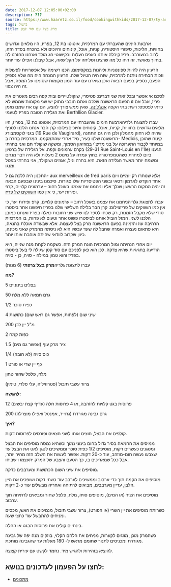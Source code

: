 ```yaml
---
date: 2017-12-07 12:05:00+02:00
description: ???
source: https://www.haaretz.co.il/food/cookingwithkids/2017-12-07/ty-article/0000017f-f8e1-d318-afff-fbe302f80000
tags: בישול
title: מרק בצל עם סוד קטן
---
```


ארבעת הימים שהעברתי עם המרכזית, אוטוטו בת 12, בפריז, היו מלאים וגדושים בחוויות, הליכות, סיפורי היסטוריה, קניות, אוכל, קינוחים וחיוכים ולא בהכרח בסדר הזה, לרוב במעורבב. פריז קיבלה אותנו באפס מעלות ובקישוטי חג מולד ואנחנו החזרנו לה בחיוך מאושר. זה היה כל מה שרצינו וסליחה על הקלישאה, אבל קיבלנו אפילו עוד יותר. 

הרעיון היה להיות ספונטניות וליהנות במקסימום. הכנו רשימה של אפשרויות לפעולות וזכות הבחירה ניתנה למרכזית, שזה היה הטיול שלה. הרעיון המנחה היה מה שלא נספיק הפעם, נספיק בפעם הבאה ואכן נשארנו עם עוד המון מקומות שסומנו על המפה, אבל זה היה צפוי. 

לסכם אי אפשר ובכל זאת שני דברים: פטיסרי, שוקולטיירים ובית קפה רבים מעטרים את פריז, אבל אם זו הפעם הראשונה שלכם ואתם חובבי מתוק יש שני מקומות שממש לא כדאי לפספס: רשת בתי הקפה [אנג'לינה](/food/petitsfours/2016-11-30/ty-article/.premium/0000017f-ef84-d0f7-a9ff-efc50f9b0000), שאין ממש צורך להציג, הם קנו את שמם מזמן ואת הגלידה הטובה בפריז לטעמי Berthllion Glacier. 

 עברו לתצוגת גלריהארבעת הימים שהעברתי עם המרכזית, אוטוטו בת 12, בפריז, היו מלאים וגדושים בחוויות, קניות, אוכל, קינוחים וחיוכיםצילום: קרן הבר אנחנו הלכנו לסניף בגני לוקסמבורג (19 Rue de Vaugirard), שהיה לא רחוק מהמלון ולכן היה גם התחנה הראשונה שלנו בעיר, מיד אחרי שהתמקמנו. המרכזית בחרה ב- Medicis, קינוח שהוכן במיוחד לכבוד התערוכה על בני מדיצ'י במוזיאון הסמוך, ומשקה שוקולד חם ואני בחרתי בקרם ערמונים וקפה. אל הגלידה של ברטיון (29-31 Rue Saint-Louis en l'Île) הגענו ביום למחרת כשהטמפרטורה בחוץ עמדה על מינוס 2 מעלות ולא היה דבר מנחם ומשמח יותר מאשר הגלידה הזאת. היא בחרה וניל, אגוזים ושוקולד, אני בחרתי בפטל ומנגו. 

התכנון היה ללכת גם ל- aux merveilleux de fred paris אלא שנותרו רק יומיים ויום אחד הוקדש לארמון ורסאי ובשני הפטיסריות שלו סגורות. סיכמנו בינינו שבפעם הבאה זה יהיה המקום הראשון שנלך אליו וניחמנו את עצמנו באוכל רחוב – ערמונים קלויים, קרפ ופירות יער, כי אין כמו [השווקים של פריז](/food/petitsfours/2014-08-27/ty-article/.premium/0000017f-f88a-d044-adff-fbfbd56c0000). 

 עברו לתצוגת גלריהניחמנו את עצמנו באוכל רחוב – ערמונים קלויים, קרפ ופירות יער, כי אין כמו השווקים של פריזצילום: קרן הבר בלילה השלישי שלנו בפריז חיפשנו אחר ביסטרו סודי שלא מקבל הזמנות, רק שכחו לספר לנו שיש שני רחובות כאלה בפריז ואנחנו כמובן הלכנו לשני. המזל הוביל אותנו לביסטרו פשוט אחר וטעים לא פחות, בו המרכזית הרהיבה עוז והזמינה בפעם הראשונה מרק בצל לעצמה. אלא שבעודה אוכלת בהנאה, היא פתאום נעצרה ואמרה שחבל לה שעד עכשיו היא לא ניסתה מהמרק שאני מכינה, כיוון שקרוב לוודאי שהיתה אוהבת אותו יותר. 

יום אחרי הנחיתה ומול המרכזית הונח המרק הזה. כשקמה לקחת מנה שנייה, היא הודיעה בחגיגיות שהיא צדקה. לכן הוא כאן לפניכם עם סוד קטן שגילה לי בעל ביסטרו בפריז והוא טמון במילה - סויה, כן - סויה. 

 עברו לתצוגת גלריה**מרק בצל צרפתי** (6 מנות) 

**מה?** 

5 בצלים בינוניים 

50 גרם חמאה ללא מלח 

1/2 כפית סוכר 

4 שיני שום (לפחות, אפשר גם ראש שום) כתושות 

200 מ"ל יין לבן 

2 כפות קמח 

1.5 ציר מרק עוף (אפשר גם מים) 

1/4 כוס סויה (לא חובה) 

1 כף יין שרי או פורט 

מלח, פלפל שחור טחון 

צרור עשבי תיבול (פטרוזיליה, עלי סלרי, טימין) 

**להגשה:** 

12 פרוסות בגט קלויות להזהבה, או 4 פרוסות חלה (עדיף קצת יבשים) 

200 גרם גבינה מגורדת (גרוייר, אמנטל ואפילו מוצרלה) 

**איך?** 

קולפים את הבצל, חוצים אותו לשני חצאים ופורסים לפרוסות דקות. 

ממיסים את החמאה בסיר גדול בחום בינוני נמוך וכשהיא נמסה מוסיפים את הבצל ומטגנים כעשרים דקות, מוסיפים 1/2 כפית סוכר וממשיכים לטגן לאט את הבצל עד שצבעו נעשה חום-מוזהב, עוד כ-20 דקות. אפשר לעשות את השלב הזה מהיר יותר, אבל ככל שמאריכים בו, כך הטעם והצבע של המרק יתעצמו וישביחו. 

מוסיפים את שיני השום הכתושות ומערבבים כדקה. 

מוסיפים את הקמח תוך כדי ערבוב וממשיכים לערבב עוד כשתי דקות ושופכים את היין הלבן, עדיין מערבבים, מביאים לרתיחה ואחריה מבשלים עוד כ-2 דקות. 

מוסיפים את הציר (או המים), מוסיפים סויה, מלח, פלפל שחור ומביאים לרתיחה תוך ערבוב. 

 כשרותח מוסיפים את יין השרי (או הפורט), צרור עשבי תיבול, מנמיכים את האש, מכסים ומניחים להתבשל עוד כחצי שעה. 

בינתיים קולים את פרוסות הבגט או החלה. 

כשהמרק מוכן, מוזגים לקערות, מניחים את הלחם הקלוי, בוזקים מנה יפה של גבינה מגוררת ומכניסים לתנור שחומם מראש ל- 180 מעלות עד שהגבינה מותכת. 

להוציא בזהירות ולהגיש מיד. נחמד לקשט עם עירית קצוצה.

לחצו על הפעמון לעדכונים בנושא:
------------------------------

* [מתכונים](/ty-tag/recipes-0000017f-da28-dea8-a77f-de6a4ba50000)